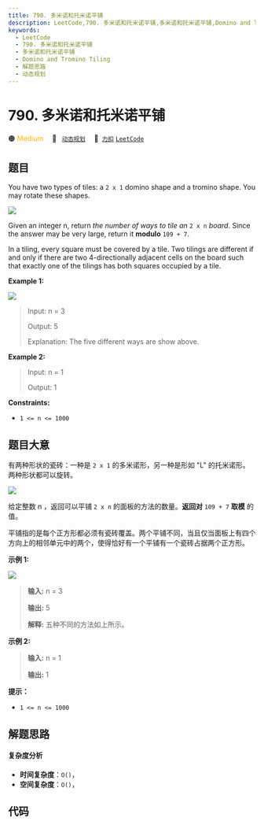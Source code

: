 ```yaml
---
title: 790. 多米诺和托米诺平铺
description: LeetCode,790. 多米诺和托米诺平铺,多米诺和托米诺平铺,Domino and Tromino Tiling,解题思路,动态规划
keywords:
  - LeetCode
  - 790. 多米诺和托米诺平铺
  - 多米诺和托米诺平铺
  - Domino and Tromino Tiling
  - 解题思路
  - 动态规划
---
```


# 790. 多米诺和托米诺平铺

🟠 <font color=#ffb800>Medium</font>&emsp; 🔖&ensp; [`动态规划`](/tag/dynamic-programming.md)&emsp; 🔗&ensp;[`力扣`](https://leetcode.cn/problems/domino-and-tromino-tiling) [`LeetCode`](https://leetcode.com/problems/domino-and-tromino-tiling)

## 题目

You have two types of tiles: a `2 x 1` domino shape and a tromino shape. You
may rotate these shapes.

![](https://assets.leetcode.com/uploads/2021/07/15/lc-domino.jpg)

Given an integer n, return _the number of ways to tile an_ `2 x n` _board_.
Since the answer may be very large, return it **modulo** `109 + 7`.

In a tiling, every square must be covered by a tile. Two tilings are different
if and only if there are two 4-directionally adjacent cells on the board such
that exactly one of the tilings has both squares occupied by a tile.

**Example 1:**

![](https://assets.leetcode.com/uploads/2021/07/15/lc-domino1.jpg)

> Input: n = 3
>
> Output: 5
>
> Explanation: The five different ways are show above.

**Example 2:**

> Input: n = 1
>
> Output: 1

**Constraints:**

- `1 <= n <= 1000`

## 题目大意

有两种形状的瓷砖：一种是 `2 x 1` 的多米诺形，另一种是形如 "L" 的托米诺形。两种形状都可以旋转。

![](https://assets.leetcode.com/uploads/2021/07/15/lc-domino.jpg)

给定整数 n ，返回可以平铺 `2 x n` 的面板的方法的数量。**返回对** `109 + 7` **取模** 的值。

平铺指的是每个正方形都必须有瓷砖覆盖。两个平铺不同，当且仅当面板上有四个方向上的相邻单元中的两个，使得恰好有一个平铺有一个瓷砖占据两个正方形。

**示例 1:**

![](https://assets.leetcode.com/uploads/2021/07/15/lc-domino1.jpg)

> **输入:** n = 3
>
> **输出:** 5
>
> **解释:** 五种不同的方法如上所示。

**示例 2:**

> **输入:** n = 1
>
> **输出:** 1

**提示：**

- `1 <= n <= 1000`

## 解题思路

#### 复杂度分析

- **时间复杂度**：`O()`，
- **空间复杂度**：`O()`，

## 代码

```javascript

```
